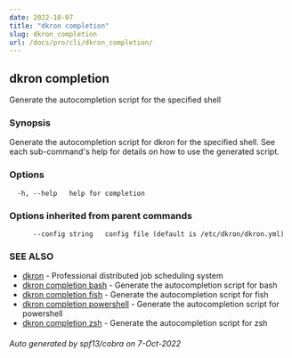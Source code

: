 ```yaml
---
date: 2022-10-07
title: "dkron completion"
slug: dkron_completion
url: /docs/pro/cli/dkron_completion/
---
```

## dkron completion

Generate the autocompletion script for the specified shell

### Synopsis

Generate the autocompletion script for dkron for the specified shell.
See each sub-command's help for details on how to use the generated script.


### Options

```
  -h, --help   help for completion
```

### Options inherited from parent commands

```
      --config string   config file (default is /etc/dkron/dkron.yml)
```

### SEE ALSO

* [dkron](/docs/pro/cli/dkron/)	 - Professional distributed job scheduling system
* [dkron completion bash](/docs/pro/cli/dkron_completion_bash/)	 - Generate the autocompletion script for bash
* [dkron completion fish](/docs/pro/cli/dkron_completion_fish/)	 - Generate the autocompletion script for fish
* [dkron completion powershell](/docs/pro/cli/dkron_completion_powershell/)	 - Generate the autocompletion script for powershell
* [dkron completion zsh](/docs/pro/cli/dkron_completion_zsh/)	 - Generate the autocompletion script for zsh

###### Auto generated by spf13/cobra on 7-Oct-2022
